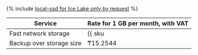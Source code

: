 {% include [local-ssd for Ice Lake only by request](../../_includes/ice-lake-local-ssd-note.md) %}

| Service                 | Rate for 1 GB per month, with VAT                         |
|-------------------------|-----------------------------------------------------------|
|Fast network storage     | {{ sku|KZT|mdb.cluster.network-nvme.redis|month|string }} |
|Backup over storage size | ₸15.2544                                                  |
